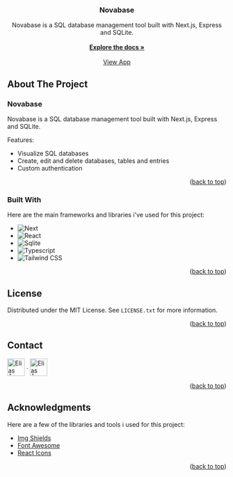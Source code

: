 <a name="readme-top"></a>

<!-- PROJECT LOGO -->
<br />
<div align="center">
  <!--
  <a href="https://github.com/eliasakesson/novabase">
    <img src="public/images/logo-big.png" alt="Logo" width="120" height="120">
  </a>
  -->

  <h3 align="center">Novabase</h3>

  <p align="center">
    Novabase is a SQL database management tool built with Next.js, Express and SQLite.
    <br />
    <br />
    <a href="https://github.com/eliasakesson/novabase"><strong>Explore the docs »</strong></a>
    <br />
    <br />
    <a href="https://www.novabase1.vercel.app">View App</a>
  </p>
</div>

<!-- ABOUT THE PROJECT -->
## About The Project

### Novabase

Novabase is a SQL database management tool built with Next.js, Express and SQLite.

Features:
* Visualize SQL databases
* Create, edit and delete databases, tables and entries
* Custom authentication

<p align="right">(<a href="#readme-top">back to top</a>)</p>

### Built With

Here are the main frameworks and libraries i've used for this project:

* ![Next][Next.js]
* ![React][React.js]
* ![Sqlite][Sqlite]
* ![Typescript][Typescript]
* ![Tailwind CSS][Tailwind]

<p align="right">(<a href="#readme-top">back to top</a>)</p>

<!-- LICENSE -->
## License

Distributed under the MIT License. See `LICENSE.txt` for more information.

<p align="right">(<a href="#readme-top">back to top</a>)</p>



<!-- CONTACT -->
## Contact

<a href="https://www.linkedin.com/in/eliasakesson/" target="blank"><img align="center" src="https://upload.wikimedia.org/wikipedia/commons/thumb/c/ca/LinkedIn_logo_initials.png/800px-LinkedIn_logo_initials.png" alt="Elias Åkesson" height="40" width="40"/></a>
.
<a href="https://github.com/eliasakesson" target="blank"><img align="center" src="https://raw.githubusercontent.com/rahuldkjain/github-profile-readme-generator/master/src/images/icons/Social/github.svg" alt="Elias Åkesson" height="40" width="40" /></a>

<p align="right">(<a href="#readme-top">back to top</a>)</p>



<!-- ACKNOWLEDGMENTS -->
## Acknowledgments

Here are a few of the libraries and tools i used for this project:

* [Img Shields](https://shields.io)
* [Font Awesome](https://fontawesome.com)
* [React Icons](https://react-icons.github.io/react-icons/search)

<p align="right">(<a href="#readme-top">back to top</a>)</p>



<!-- MARKDOWN LINKS & IMAGES -->
[logo]: public/images/logo.png
[product-screenshot]: public/images/home-page.png
[Next.js]: https://img.shields.io/badge/next.js-000000?style=for-the-badge&logo=nextdotjs&logoColor=white
[React.js]: https://img.shields.io/badge/React-20232A?style=for-the-badge&logo=react&logoColor=61DAFB
[Stripe]: https://img.shields.io/badge/Stripe-5433FF?style=for-the-badge&logo=stripe&logoColor=white
[Sqlite]: https://img.shields.io/badge/SQLite-07405E?style=for-the-badge&logo=sqlite&logoColor=white
[Typescript]: https://img.shields.io/badge/typescript-%23007ACC.svg?style=for-the-badge&logo=typescript&logoColor=white
[Tailwind]: https://img.shields.io/badge/Tailwind_CSS-1CC6FF?style=for-the-badge&logo=tailwindcss&logoColor=white

